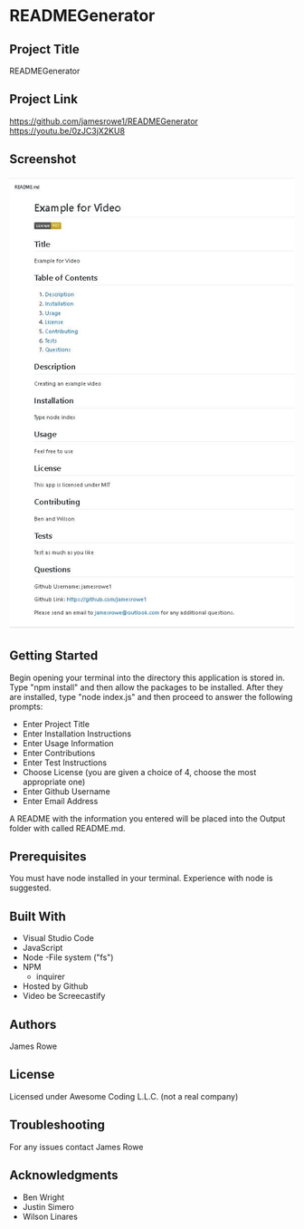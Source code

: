 # READMEGenerator

## Project Title

READMEGenerator

## Project Link

https://github.com/jamesrowe1/READMEGenerator
https://youtu.be/0zJC3jX2KU8

## Screenshot

![readmegenerator](assets/readmeScreenshot.jpg)

## Getting Started

Begin opening your terminal into the directory this application is stored in. Type "npm install" and then allow the packages to be installed. After they are installed, type "node index.js" and then proceed to answer the following prompts:

- Enter Project Title
- Enter Installation Instructions
- Enter Usage Information
- Enter Contributions
- Enter Test Instructions
- Choose License (you are given a choice of 4, choose the most appropriate one)
- Enter Github Username
- Enter Email Address

A README with the information you entered will be placed into the Output folder with called README.md.

## Prerequisites

You must have node installed in your terminal. Experience with node is suggested.

## Built With

- Visual Studio Code
- JavaScript
- Node
  -File system ("fs")
- NPM
  - inquirer
- Hosted by Github
- Video be Screecastify

## Authors

James Rowe

## License

Licensed under Awesome Coding L.L.C. (not a real company)

## Troubleshooting

For any issues contact James Rowe

## Acknowledgments

- Ben Wright
- Justin Simero
- Wilson Linares
